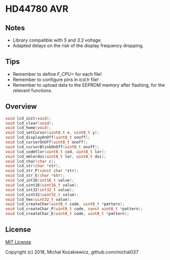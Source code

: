 # HD44780 AVR

## Notes
* Library compatible with *5* and *3.3* voltage.
* Adapted delays on the risk of the display frequency dropping.

## Tips
* Remember to define *F_CPU=* for each file!
* Remember to configure pins in *lcd.h* file!
* Remember to upload data to the EEPROM memory after flashing, for the relevant functions.

## Overview
```c
void lcd_init(void);
void lcd_clear(void);
void lcd_home(void);
void lcd_setCursor(uint8_t x, uint8_t y);
void lcd_displayOnOff(uint8_t onoff);
void lcd_cursorOnOff(uint8_t onoff);
void lcd_cursorBlinkOnOff(uint8_t onoff);
void lcd_codmtlor(uint8_t cod, uint8_t lor);
void lcd_emlordoi(uint8_t lor, uint8_t doi);
void lcd_char(char c);
void lcd_str(char *str);
void lcd_str_P(const char *str);
void lcd_str_E(char *str);
void lcd_int16(int16_t value);
void lcd_uint16(uint16_t value);
void lcd_int32(int32_t value);
void lcd_uint32(uint32_t value);
void lcd_hex(uint32_t value);
void lcd_createChar(uint8_t code, uint8_t *pattern);
void lcd_createChar_P(uint8_t code, const uint8_t *pattern);
void lcd_createChar_E(uint8_t code, uint8_t *pattern);
```
## License
[MIT License](license.txt)

Copyright (c) 2018, Michal Kozakiewicz, github.com/michal037
